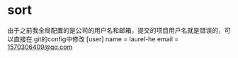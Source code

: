 # sort
由于之前我全局配置的是公司的用户名和邮箱，提交的项目用户名就是错误的，可以直接在.git的config中修改
[user]
name = laurel-he
email = 1570306409@qq.com
